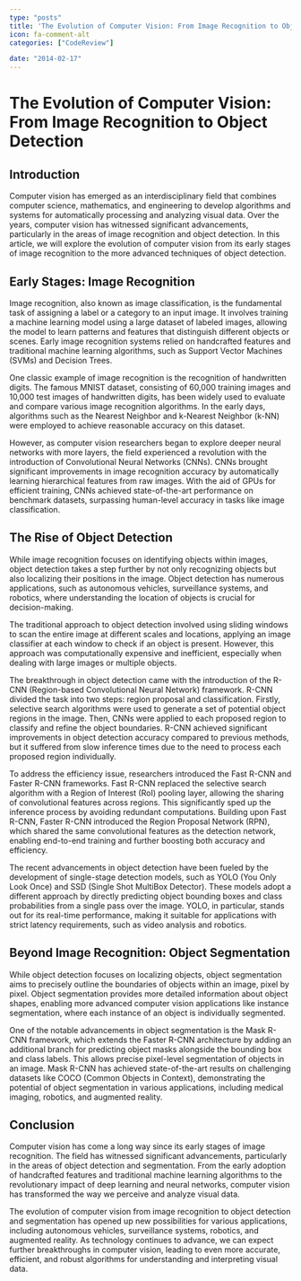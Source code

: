 ```yaml
---
type: "posts"
title: 'The Evolution of Computer Vision: From Image Recognition to Object Detection'
icon: fa-comment-alt
categories: ["CodeReview"]

date: "2014-02-17"
---
```




# The Evolution of Computer Vision: From Image Recognition to Object Detection

## Introduction

Computer vision has emerged as an interdisciplinary field that combines computer science, mathematics, and engineering to develop algorithms and systems for automatically processing and analyzing visual data. Over the years, computer vision has witnessed significant advancements, particularly in the areas of image recognition and object detection. In this article, we will explore the evolution of computer vision from its early stages of image recognition to the more advanced techniques of object detection.

## Early Stages: Image Recognition

Image recognition, also known as image classification, is the fundamental task of assigning a label or a category to an input image. It involves training a machine learning model using a large dataset of labeled images, allowing the model to learn patterns and features that distinguish different objects or scenes. Early image recognition systems relied on handcrafted features and traditional machine learning algorithms, such as Support Vector Machines (SVMs) and Decision Trees.

One classic example of image recognition is the recognition of handwritten digits. The famous MNIST dataset, consisting of 60,000 training images and 10,000 test images of handwritten digits, has been widely used to evaluate and compare various image recognition algorithms. In the early days, algorithms such as the Nearest Neighbor and k-Nearest Neighbor (k-NN) were employed to achieve reasonable accuracy on this dataset.

However, as computer vision researchers began to explore deeper neural networks with more layers, the field experienced a revolution with the introduction of Convolutional Neural Networks (CNNs). CNNs brought significant improvements in image recognition accuracy by automatically learning hierarchical features from raw images. With the aid of GPUs for efficient training, CNNs achieved state-of-the-art performance on benchmark datasets, surpassing human-level accuracy in tasks like image classification.

## The Rise of Object Detection

While image recognition focuses on identifying objects within images, object detection takes a step further by not only recognizing objects but also localizing their positions in the image. Object detection has numerous applications, such as autonomous vehicles, surveillance systems, and robotics, where understanding the location of objects is crucial for decision-making.

The traditional approach to object detection involved using sliding windows to scan the entire image at different scales and locations, applying an image classifier at each window to check if an object is present. However, this approach was computationally expensive and inefficient, especially when dealing with large images or multiple objects.

The breakthrough in object detection came with the introduction of the R-CNN (Region-based Convolutional Neural Network) framework. R-CNN divided the task into two steps: region proposal and classification. Firstly, selective search algorithms were used to generate a set of potential object regions in the image. Then, CNNs were applied to each proposed region to classify and refine the object boundaries. R-CNN achieved significant improvements in object detection accuracy compared to previous methods, but it suffered from slow inference times due to the need to process each proposed region individually.

To address the efficiency issue, researchers introduced the Fast R-CNN and Faster R-CNN frameworks. Fast R-CNN replaced the selective search algorithm with a Region of Interest (RoI) pooling layer, allowing the sharing of convolutional features across regions. This significantly sped up the inference process by avoiding redundant computations. Building upon Fast R-CNN, Faster R-CNN introduced the Region Proposal Network (RPN), which shared the same convolutional features as the detection network, enabling end-to-end training and further boosting both accuracy and efficiency.

The recent advancements in object detection have been fueled by the development of single-stage detection models, such as YOLO (You Only Look Once) and SSD (Single Shot MultiBox Detector). These models adopt a different approach by directly predicting object bounding boxes and class probabilities from a single pass over the image. YOLO, in particular, stands out for its real-time performance, making it suitable for applications with strict latency requirements, such as video analysis and robotics.

## Beyond Image Recognition: Object Segmentation

While object detection focuses on localizing objects, object segmentation aims to precisely outline the boundaries of objects within an image, pixel by pixel. Object segmentation provides more detailed information about object shapes, enabling more advanced computer vision applications like instance segmentation, where each instance of an object is individually segmented.

One of the notable advancements in object segmentation is the Mask R-CNN framework, which extends the Faster R-CNN architecture by adding an additional branch for predicting object masks alongside the bounding box and class labels. This allows precise pixel-level segmentation of objects in an image. Mask R-CNN has achieved state-of-the-art results on challenging datasets like COCO (Common Objects in Context), demonstrating the potential of object segmentation in various applications, including medical imaging, robotics, and augmented reality.

## Conclusion

Computer vision has come a long way since its early stages of image recognition. The field has witnessed significant advancements, particularly in the areas of object detection and segmentation. From the early adoption of handcrafted features and traditional machine learning algorithms to the revolutionary impact of deep learning and neural networks, computer vision has transformed the way we perceive and analyze visual data.

The evolution of computer vision from image recognition to object detection and segmentation has opened up new possibilities for various applications, including autonomous vehicles, surveillance systems, robotics, and augmented reality. As technology continues to advance, we can expect further breakthroughs in computer vision, leading to even more accurate, efficient, and robust algorithms for understanding and interpreting visual data.